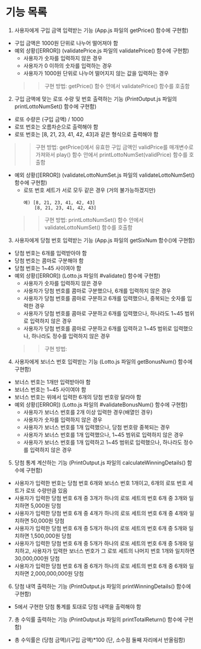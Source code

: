 # 기능 목록

1. 사용자에게 구입 금액 입력받는 기능 (App.js 파일의 getPrice() 함수에 구현함)
- 구입 금액은 1000원 단위로 나누어 떨어져야 함
- 예외 상황([ERROR]) (validatePrice.js 파일의 validatePrice() 함수에 구현함)
  - 사용자가 숫자를 입력하지 않은 경우
  - 사용자가 0 이하의 숫자를 입력하는 경우
  - 사용자가 1000원 단위로 나누어 떨어지지 않는 값을 입력하는 경우
  >> 구현 방법: getPrice() 함수 안에서 validatePrice() 함수를 호출함

2. 구입 금액에 맞는 로또 수량 및 번호 출력하는 기능 (PrintOutput.js 파일의 printLottoNumSet() 함수에 구현함)
- 로또 수량은 (구입 금액) / 1000
- 로또 번호는 오름차순으로 출력해야 함
- 로또 번호는 [8, 21, 23, 41, 42, 43]과 같은 형식으로 출력해야 함
>> 구현 방법: getPrice()에서 유효한 구입 금액인 validPrice를 매개변수로 가져와서 play() 함수 안에서 printLottoNumSet(validPrice) 함수를 호출함
- 예외 상황([ERROR]) (validateLottoNumSet.js 파일의 validateLottoNumSet() 함수에 구현함)
  - 로또 번호 세트가 서로 모두 같은 경우 (거의 불가능하겠지만)
    ```
    예) [8, 21, 23, 41, 42, 43]
        [8, 21, 23, 41, 42, 43]
    ```
  >> 구현 방법: printLottoNumSet() 함수 안에서 validateLottoNumSet() 함수를 호출함

3. 사용자에게 당첨 번호 입력받는 기능 (App.js 파일의 getSixNum 함수()에 구현함)
- 당첨 번호는 6개를 입력받아야 함
- 당첨 번호는 콤마로 구분해야 함
- 당첨 번호는 1~45 사이여야 함
- 예외 상황([ERROR]) (Lotto.js 파일의 #validate() 함수에 구현함)
  - 사용자가 숫자를 입력하지 않은 경우
  - 사용자가 당첨 번호를 콤마로 구분했으나, 6개를 입력하지 않은 경우
  - 사용자가 당첨 번호를 콤마로 구분하고 6개를 입력했으나, 중복되는 숫자를 입력한 경우
  - 사용자가 당첨 번호를 콤마로 구분하고 6개를 입력했으나, 하나라도 1~45 범위로 입력하지 않은 경우
  - 사용자가 당첨 번호를 콤마로 구분하고 6개를 입력하고 1~45 범위로 입력했으나, 하나라도 정수를 입력하지 않은 경우
  >> 구현 방법: 

4. 사용자에게 보너스 번호 입력받는 기능 (Lotto.js 파일의 getBonusNum() 함수에 구현함)
- 보너스 번호는 1개만 입력받아야 함
- 보너스 번호는 1~45 사이여야 함
- 보너스 번호는 위에서 입력한 6개의 당첨 번호랑 달라야 함
- 예외 상황([ERROR]) (Lotto.js 파일의 #validateBonusNum() 함수에 구현함)
  - 사용자가 보너스 번호를 2개 이상 입력한 경우(배열인 경우)
  - 사용자가 숫자를 입력하지 않은 경우
  - 사용자가 보너스 번호를 1개 입력했으나, 당첨 번호랑 중복되는 경우
  - 사용자가 보너스 번호를 1개 입력했으나, 1~45 범위로 입력하지 않은 경우
  - 사용자가 보너스 번호를 1개 입력하고 1~45 범위로 입력했으나, 하나라도 정수를 입력하지 않은 경우

5. 당첨 통계 계산하는 기능 (PrintOutput.js 파일의 calculateWinningDetails() 함수에 구현함)
- 사용자가 입력한 번호는 당첨 번호 6개와 보너스 번호 1개이고, 6개의 로또 번호 세트가 로또 수량만큼 있음
- 사용자가 입력한 당첨 번호 6개 중 3개가 하나의 로또 세트의 번호 6개 중 3개와 일치하면 5,000원 당첨
- 사용자가 입력한 당첨 번호 6개 중 4개가 하나의 로또 세트의 번호 6개 중 4개와 일치하면 50,000원 당첨
- 사용자가 입력한 당첨 번호 6개 중 5개가 하나의 로또 세트의 번호 6개 중 5개와 일치하면 1,500,000원 당첨
- 사용자가 입력한 당첨 번호 6개 중 5개가 하나의 로또 세트의 번호 6개 중 5개와 일치하고, 사용자가 입력한 보너스 번호가 그 로또 세트의 나머지 번호 1개와 일치하면 30,000,000원 당첨
- 사용자가 입력한 당첨 번호 6개 중 6개가 하나의 로또 세트의 번호 6개 중 6개와 일치하면 2,000,000,000원 당첨

6. 당첨 내역 출력하는 기능 (PrintOutput.js 파일의 printWinningDetails() 함수에 구현함)
- 5에서 구현한 당첨 통계를 토대로 당첨 내역을 출력해야 함

7. 총 수익률 출력하는 기능 (PrintOutput.js 파일의 printTotalReturn() 함수에 구현함)
- 총 수익률은 (당첨 금액)/(구입 금액)*100 (단, 소수점 둘째 자리에서 반올림함)